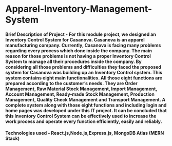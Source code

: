 # Apparel-Inventory-Management-System

#### Brief Description of Project - For this module project, we designed an Inventory Control System for Casanova. Casanova is an apparel manufacturing company. Currently, Casanova is facing many problems regarding every process which done inside the company. The main reason for those problems is not having a proper Inventory Control System to manage all their procedures inside the company. By considering all those problems and difficulties they faced the proposed system for Casanova was building up an Inventory Control system. This system contains eight main functionalities. All those eight functions are prepared according to the customer’s needs. They are Order Management, Raw Material Stock Management, Import Management, Account Management, Ready-made Stock Management, Production Management, Quality Check Management and Transport Management. A complete system along with those eight functions and including login and home pages was developed under this IT project. It can be concluded that this Inventory Control System can be effectively used to increase the work process and operate every function efficiently, easily and reliably.

#### Technologies used - React.js,Node.js,Express.js, MongoDB Atlas (MERN Stack)
